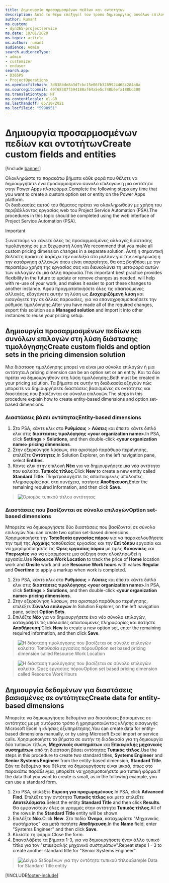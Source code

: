 ```yaml
---
title: Δημιουργία προσαρμοσμένων πεδίων και οντοτήτων
description: Αυτό το θέμα επεξηγεί τον τρόπο δημιουργίας συνόλων επιλογών και οντοτήτων στη δική σας λύση στην πλατφόρμα Power Apps.
author: Rumant
ms.custom:
- dyn365-projectservice
ms.date: 10/01/2020
ms.topic: article
ms.author: rumant
audience: Admin
search.audienceType:
- admin
- customizer
- enduser
search.app:
- D365PS
- ProjectOperations
ms.openlocfilehash: 3d838bde8a3d7cbc15e06fb3289924468c284a8a
ms.sourcegitcommit: 40f68387f594180af64a5e5c748b6efa188bd300
ms.translationtype: HT
ms.contentlocale: el-GR
ms.lasthandoff: 05/10/2021
ms.locfileid: "5998951"
---
```

# <a name="create-custom-fields-and-entities"></a><span data-ttu-id="cc78c-103">Δημιουργία προσαρμοσμένων πεδίων και οντοτήτων</span><span class="sxs-lookup"><span data-stu-id="cc78c-103">Create custom fields and entities</span></span> 

[!include [banner](../includes/psa-now-project-operations.md)]

<span data-ttu-id="cc78c-104">Ολοκληρώστε τα παρακάτω βήματα κάθε φορά που θέλετε να δημιουργήσετε ένα προσαρμοσμένο σύνολο επιλογών ή μια οντότητα στην Power Apps πλατφόρμα.</span><span class="sxs-lookup"><span data-stu-id="cc78c-104">Complete the following steps any time that you want to create a custom option set or entity on the Power Apps platform.</span></span>  
<span data-ttu-id="cc78c-105">Οι διαδικασίες αυτού του θέματος πρέπει να ολοκληρωθούν με χρήση του περιβάλλοντος εργασίας web του Project Service Automation (PSA).</span><span class="sxs-lookup"><span data-stu-id="cc78c-105">The procedures in this topic should be completed using the web interface of Project Service Automation (PSA).</span></span>

> [!IMPORTANT]
> <span data-ttu-id="cc78c-106">Συνιστούμε να κάνετε όλες τις προσαρμοσμένες αλλαγές διάστασης τιμολόγησης σε μια ξεχωριστή λύση.</span><span class="sxs-lookup"><span data-stu-id="cc78c-106">We recommend that you make all custom pricing dimension changes in a separate solution.</span></span> <span data-ttu-id="cc78c-107">Αυτή η σημαντική βέλτιστη πρακτική παρέχει την ευελιξία στο μέλλον για την ενημέρωση ή την κατάργηση αλλαγών όπου είναι απαραίτητο, θα σας βοηθήσει με την περαιτέρω χρήση της εργασίας σας και διευκολύνει τη μεταφορά αυτών των αλλαγών σε μια άλλη παρουσία.</span><span class="sxs-lookup"><span data-stu-id="cc78c-107">This important best practice provides flexibility in the future to update or remove changes as needed, will help with re-use of your work, and makes it easier to port these changes to another instance.</span></span> <span data-ttu-id="cc78c-108">Αφού πραγματοποιήσετε όλες τις απαιτούμενες αλλαγές, εξαγάγετε αυτήν τη λύση ως **Διαχειριζόμενη λύση** και εισαγάγετέ την σε άλλες παρουσίες, για να επαναχρησιμοποιήσετε την ρύθμιση τιμολόγησης.</span><span class="sxs-lookup"><span data-stu-id="cc78c-108">After you have made all of the required changes, export this solution as a **Managed solution** and import it into other instances to reuse your pricing setup.</span></span>

  
## <a name="create-custom-fields-and-option-sets-in-the-pricing-dimension-solution"></a><span data-ttu-id="cc78c-109">Δημιουργία προσαρμοσμένων πεδίων και συνόλων επιλογών στη λύση διάστασης τιμολόγησης</span><span class="sxs-lookup"><span data-stu-id="cc78c-109">Create custom fields and option sets in the pricing dimension solution</span></span>

<span data-ttu-id="cc78c-110">Μια διάσταση τιμολόγησης μπορεί να είναι μια σύνολο επιλογών ή μια οντότητα.</span><span class="sxs-lookup"><span data-stu-id="cc78c-110">A pricing dimension can be an option set or an entity.</span></span> <span data-ttu-id="cc78c-111">Και τα δύο πρέπει να δημιουργηθούν στη λύση τιμολόγησης.</span><span class="sxs-lookup"><span data-stu-id="cc78c-111">Both must be created in your pricing solution.</span></span> <span data-ttu-id="cc78c-112">Τα βήματα σε αυτήν τη διαδικασία εξηγούν πώς μπορείτε να δημιουργήσετε διαστάσεις βασισμένες σε οντότητες και διαστάσεις που βασίζονται σε σύνολα επιλογών.</span><span class="sxs-lookup"><span data-stu-id="cc78c-112">The steps in this procedure explain how to create entity-based dimensions and option set-based dimensions.</span></span>

### <a name="entity-based-dimensions"></a><span data-ttu-id="cc78c-113">Διαστάσεις βάσει οντότητας</span><span class="sxs-lookup"><span data-stu-id="cc78c-113">Entity-based dimensions</span></span>

1. <span data-ttu-id="cc78c-114">Στο PSA, κάντε κλικ στο **Ρυθμίσεις** > **Λύσεις** και έπειτα κάντε διπλό κλικ στις **διαστάσεις τιμολόγησης \<your organization name>**.</span><span class="sxs-lookup"><span data-stu-id="cc78c-114">In PSA, click **Settings** > **Solutions**, and then double-click **\<your organization name> pricing dimensions**.</span></span>
2. <span data-ttu-id="cc78c-115">Στην εξερεύνηση λύσεων, στο αριστερό παράθυρο περιήγησης, επιλέξτε **Οντότητες**.</span><span class="sxs-lookup"><span data-stu-id="cc78c-115">In Solution Explorer, on the left navigation pane, select **Entities**.</span></span>
3. <span data-ttu-id="cc78c-116">Κάντε κλικ στην επιλογή **Νέα** για να δημιουργήσετε μια νέα οντότητα που καλείται **Τυπικός τίτλος**.</span><span class="sxs-lookup"><span data-stu-id="cc78c-116">Click **New** to create a new entity called **Standard Title**.</span></span> <span data-ttu-id="cc78c-117">Πληκτρολογήστε τις απαιτούμενες υπόλοιπες πληροφορίες και, στη συνέχεια, πατήστε **Αποθήκευση**.</span><span class="sxs-lookup"><span data-stu-id="cc78c-117">Enter the remaining required information, and then click **Save**.</span></span>

> ![Ορισμός τυπικού τίτλου οντότητας](media/Standard-Title-entity-definition.png)


### <a name="option-set-based-dimensions"></a><span data-ttu-id="cc78c-119">Διαστάσεις που βασίζονται σε σύνολο επιλογών</span><span class="sxs-lookup"><span data-stu-id="cc78c-119">Option set-based dimensions</span></span> 
<span data-ttu-id="cc78c-120">Μπορείτε να δημιουργήσετε δύο διαστάσεις που βασίζονται σε σύνολο επιλογών.</span><span class="sxs-lookup"><span data-stu-id="cc78c-120">You can create two option set-based dimensions.</span></span> <span data-ttu-id="cc78c-121">Χρησιμοποιήστε την **Τοποθεσία εργασίας πόρου** για να παρακολουθήσετε την τιμή της **Αρχικής** τοποθεσίας εργασίας και την **Επί τόπου** εργασία και να χρησιμοποιήσετε τις **Ώρες εργασίας πόρου** με τιμές **Κανονικές** και **Υπερωρίες** για να εφαρμόσετε μια αύξηση όταν ολοκληρωθεί η εργασία.</span><span class="sxs-lookup"><span data-stu-id="cc78c-121">Use **Resource Work Location** to track the price of **Home** location work and **Onsite** work and use **Resource Work hours** with values **Regular** and **Overtime** to apply a markup when work is completed.</span></span>


1. <span data-ttu-id="cc78c-122">Στο PSA, κάντε κλικ στο **Ρυθμίσεις** > **Λύσεις** και έπειτα κάντε διπλό κλικ στις **διαστάσεις τιμολόγησης \<your organization name>**.</span><span class="sxs-lookup"><span data-stu-id="cc78c-122">In PSA, click **Settings** > **Solutions**, and then double-click  **\<your organization name> pricing dimensions**.</span></span> 
2. <span data-ttu-id="cc78c-123">Στην εξερεύνηση λύσεων, στο αριστερό παράθυρο περιήγησης, επιλέξτε **Σύνολα επιλογών**.</span><span class="sxs-lookup"><span data-stu-id="cc78c-123">In Solution Explorer, on the left navigation pane, select  **Option Sets**.</span></span> 
3. <span data-ttu-id="cc78c-124">Επιλέξτε **Νέο** για να δημιουργήσετε ένα νέο σύνολο επιλογών, καταγράψτε τις υπόλοιπες απαιτούμενες πληροφορίες και πατήστε **Αποθήκευση**.</span><span class="sxs-lookup"><span data-stu-id="cc78c-124">Click **New** to create a new option set, enter the remaining required information, and then click **Save**.</span></span>

> ![<span data-ttu-id="cc78c-125">Η διάσταση τιμολόγησης που βασίζεται σε σύνολο επιλογών καλείται Τοποθεσία εργασίας πόρου</span><span class="sxs-lookup"><span data-stu-id="cc78c-125">Option set based pricing dimension called Resource Work Location</span></span> ](media/Option-set-PD-called-Resource-Work-Location.png)

> ![<span data-ttu-id="cc78c-126">Η διάσταση τιμολόγησης που βασίζεται σε σύνολο επιλογών καλείται Ώρες εργασίας πόρου</span><span class="sxs-lookup"><span data-stu-id="cc78c-126">Option set based pricing dimension called Resource Work Hours</span></span> ](media/Option-set-PD-called-Resource-Work-Hours.PNG)


## <a name="create-data-for-entity-based-dimensions"></a><span data-ttu-id="cc78c-127">Δημιουργία δεδομένων για διαστάσεις βασισμένες σε οντότητες</span><span class="sxs-lookup"><span data-stu-id="cc78c-127">Create data for entity-based dimensions</span></span>

<span data-ttu-id="cc78c-128">Μπορείτε να δημιουργήσετε δεδομένα για διαστάσεις βασισμένες σε οντότητες με μη αυτόματο τρόπο ή χρησιμοποιώντας κλήσης εισαγωγής Microsoft Excel ή κλήσεις εξυπηρέτησης.</span><span class="sxs-lookup"><span data-stu-id="cc78c-128">You can create data for entity-based dimensions manually, or by using Microsoft Excel import or service calls.</span></span> <span data-ttu-id="cc78c-129">Χρησιμοποιήστε τα βήματα σε αυτήν τη διαδικασία για τη δημιουργία δύο τυπικών τίτλων, **Μηχανικός συστημάτων** και **Επικεφαλής μηχανικός συστημάτων** από τη διάσταση βάσει οντότητας **Τυπικός τίτλος**.</span><span class="sxs-lookup"><span data-stu-id="cc78c-129">Use the steps in this procedure to create two standard titles, **Systems Engineer** and **Senior Systems Engineer** from the entity-based dimension, **Standard Title**.</span></span> <span data-ttu-id="cc78c-130">Εάν τα δεδομένα που θέλετε να δημιουργήσετε είναι μικρά, όπως στο παρακάτω παράδειγμα, μπορείτε να χρησιμοποιήσετε μια τυπική φόρμα.</span><span class="sxs-lookup"><span data-stu-id="cc78c-130">If the data that you want to create is small, as in the following example, you can use a standard form.</span></span>

1. <span data-ttu-id="cc78c-131">Στο PSA, επιλέξτε **Εύρεση για προχωρημένους**.</span><span class="sxs-lookup"><span data-stu-id="cc78c-131">In PSA, click **Advanced Find**.</span></span> <span data-ttu-id="cc78c-132">Επιλέξτε την οντότητα **Τυπικός τίτλος** και μετά επιλέξτε **Αποτελέσματα**.</span><span class="sxs-lookup"><span data-stu-id="cc78c-132">Select the entity **Standard Title** and then click **Results**.</span></span> <span data-ttu-id="cc78c-133">Θα εμφανιστούν όλες οι γραμμές στην οντότητα **Τυπικός τίτλος**.</span><span class="sxs-lookup"><span data-stu-id="cc78c-133">All of the rows in the **Standard Title** entity will be shown.</span></span>
2. <span data-ttu-id="cc78c-134">Επιλέξτε **Νέο**.</span><span class="sxs-lookup"><span data-stu-id="cc78c-134">Click **New**.</span></span> <span data-ttu-id="cc78c-135">Στο πεδίο **Όνομα**, καταχωρίστε "Μηχανικός συστήματος" και μετά πατήστε **Αποθήκευση**.</span><span class="sxs-lookup"><span data-stu-id="cc78c-135">In the **Name** field, enter "Systems Engineer" and then click **Save**.</span></span>
3. <span data-ttu-id="cc78c-136">Κλείστε τη φόρμα.</span><span class="sxs-lookup"><span data-stu-id="cc78c-136">Close the form.</span></span> 
4. <span data-ttu-id="cc78c-137">Επαναλάβετε τα βήματα 1-3, για να δημιουργήσετε έναν άλλο τυπικό τίτλο για τον "επικεφαλής μηχανικό συστημάτων".</span><span class="sxs-lookup"><span data-stu-id="cc78c-137">Repeat steps 1 - 3 to create another standard title for "Senior Systems Engineer".</span></span>

> ![<span data-ttu-id="cc78c-138">Δείγμα δεδομένων για την οντότητα τυπικού τίτλου</span><span class="sxs-lookup"><span data-stu-id="cc78c-138">Sample Data for Standard Title entity</span></span> ](media/ST-data.png)




[!INCLUDE[footer-include](../includes/footer-banner.md)]